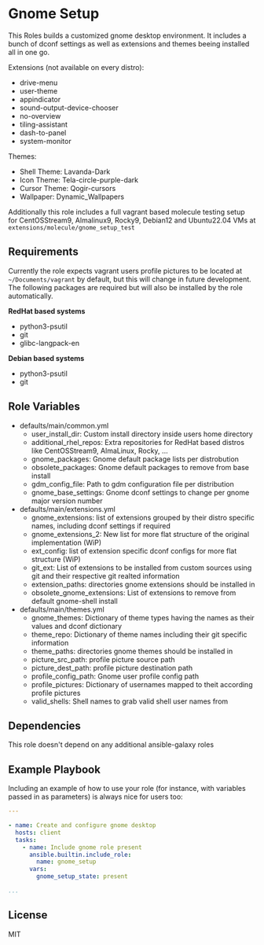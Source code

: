 Gnome Setup
=========

This Roles builds a customized gnome desktop environment.
It includes a bunch of dconf settings as well as extensions and themes beeing installed all in one go.

Extensions (not available on every distro):
- drive-menu
- user-theme
- appindicator
- sound-output-device-chooser
- no-overview
- tiling-assistant
- dash-to-panel
- system-monitor

Themes:
- Shell Theme: Lavanda-Dark
- Icon Theme: Tela-circle-purple-dark
- Cursor Theme: Qogir-cursors
- Wallpaper: Dynamic_Wallpapers

Additionally this role includes a full vagrant based molecule testing setup for CentOSStream9, Almalinux9, Rocky9, Debian12 and Ubuntu22.04 VMs at `extensions/molecule/gnome_setup_test`

Requirements
------------

Currently the role expects vagrant users profile pictures to be located at `~/Documents/vagrant` by default, but this will change in future development.
The following packages are required but will also be installed by the role automatically.

**RedHat based systems**
- python3-psutil
- git
- glibc-langpack-en

**Debian based systems**
- python3-psutil
- git

Role Variables
--------------

- defaults/main/common.yml
  - user_install_dir: Custom install directory inside users home directory
  - additional_rhel_repos: Extra repositories for RedHat based distros like CentOSStream9, AlmaLinux, Rocky, ...
  - gnome_packages: Gnome default package lists per distrobution
  - obsolete_packages: Gnome default packages to remove from base install
  - gdm_config_file: Path to gdm configuration file per distribution
  - gnome_base_settings: Gnome dconf settings to change per gnome major version number
- defaults/main/extensions.yml
  - gnome_extensions: list of extensions grouped by their distro specific names, including dconf settings if required
  - gnome_extensions_2: New list for more flat structure of the original implementation (WiP)
  - ext_config: list of extension specific dconf configs for more flat structure (WiP)
  - git_ext: List of extensions to be installed from custom sources using git and their respective git realted information
  - extension_paths: directories gnome extensions should be installed in
  - obsolete_gnome_extensions: List of extensions to remove from default gnome-shell install
- defaults/main/themes.yml
  - gnome_themes: Dictionary of theme types having the names as their values and dconf dictionary
  - theme_repo: Dictionary of theme names including their git specific information
  - theme_paths: directories gnome themes should be installed in
  - picture_src_path: profile picture source path
  - picture_dest_path: profile picture destination path
  - profile_config_path: Gnome user profile config path
  - profile_pictures: Dictionary of usernames mapped to theit according profile pictures
  - valid_shells: Shell names to grab valid shell user names from

Dependencies
------------

This role doesn't depend on any additional ansible-galaxy roles

Example Playbook
----------------

Including an example of how to use your role (for instance, with variables passed in as parameters) is always nice for users too:
```yaml
---

- name: Create and configure gnome desktop
  hosts: client
  tasks:
    - name: Include gnome role present
      ansible.builtin.include_role:
        name: gnome_setup
      vars:
        gnome_setup_state: present

...
```
License
-------

MIT

